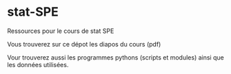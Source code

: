 # stat-SPE
Ressources pour le cours de stat SPE

Vous trouverez sur ce dépot les diapos du cours (pdf) 

Vour trouverez aussi les programmes pythons (scripts et modules) ainsi que les données utilisées. 
